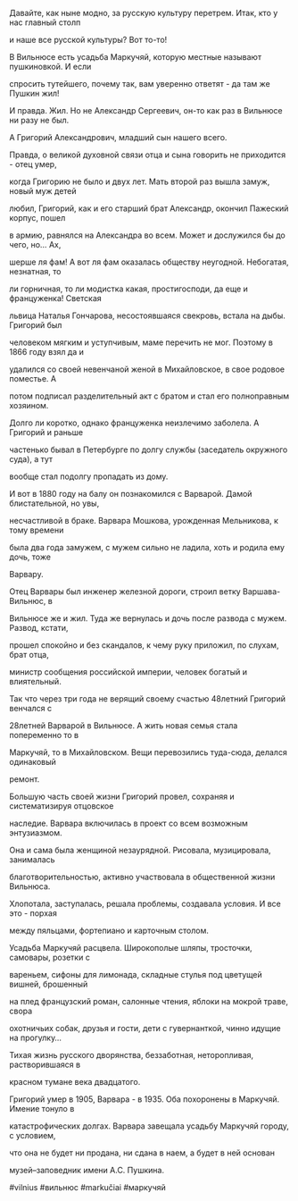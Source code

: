 Давайте, как ныне модно, за русскую культуру перетрем. Итак, кто у нас главный столп

и наше все русской культуры? Вот то-то!

В Вильнюсе есть усадьба Маркучяй, которую местные называют пушкиновкой. И если

спросить тутейшего, почему так, вам уверенно ответят - да там же Пушкин жил!

И правда. Жил. Но не Александр Сергеевич, он-то как раз в Вильнюсе ни разу не был.

А Григорий Александрович, младший сын нашего всего.

Правда, о великой духовной связи отца и сына говорить не приходится - отец умер,

когда Григорию не было и двух лет. Мать второй раз вышла замуж, новый муж детей

любил, Григорий, как и его старший брат Александр, окончил Пажеский корпус, пошел

в армию, равнялся на Александра во всем. Может и дослужился бы до чего, но… Ах,

шерше ля фам! А вот ля фам оказалась обществу неугодной. Небогатая, незнатная, то

ли горничная, то ли модистка какая, простигосподи, да еще и француженка! Светская

львица Наталья Гончарова, несостоявшаяся свекровь, встала на дыбы. Григорий был

человеком мягким и уступчивым, маме перечить не мог. Поэтому в 1866 году взял да и

удалился со своей невенчаной женой в Михайловское, в свое родовое поместье. А

потом подписал разделительный акт с братом и стал его полноправным хозяином.

Долго ли коротко, однако француженка неизлечимо заболела. А Григорий и раньше

частенько бывал в Петербурге по долгу службы (заседатель окружного суда), а тут

вообще стал подолгу пропадать из дому.

И вот в 1880 году на балу он познакомился с Варварой. Дамой блистательной, но увы,

несчастливой в браке. Варвара Мошкова, урожденная Мельникова, к тому времени

была два года замужем, с мужем сильно не ладила, хоть и родила ему дочь, тоже

Варвару.

Отец Варвары был инженер железной дороги, строил ветку Варшава-Вильнюс, в

Вильнюсе же и жил. Туда же вернулась и дочь после развода с мужем. Развод, кстати,

прошел спокойно и без скандалов, к чему руку приложил, по слухам, брат отца,

министр сообщения российской империи, человек богатый и влиятельный.

Так что через три года не верящий своему счастью 48летний Григорий венчался с

28летней Варварой в Вильнюсе. А жить новая семья стала попеременно то в

Маркучяй, то в Михайловском. Вещи перевозились туда-сюда, делался одинаковый

ремонт.

Большую часть своей жизни Григорий провел, сохраняя и систематизируя отцовское

наследие. Варвара включилась в проект со всем возможным энтузиазмом.

Она и сама была женщиной незаурядной. Рисовала, музицировала, занималась

благотворительностью, активно участвовала в общественной жизни Вильнюса.

Хлопотала, заступалась, решала проблемы, создавала условия. И все это - порхая

между пяльцами, фортепиано и карточным столом.

Усадьба Маркучяй расцвела. Широкополые шляпы, тросточки, самовары, розетки с

вареньем, сифоны для лимонада, складные стулья под цветущей вишней, брошенный

на плед французский роман, салонные чтения, яблоки на мокрой траве, свора

охотничьих собак, друзья и гости, дети с гувернанткой, чинно идущие на прогулку…

Тихая жизнь русского дворянства, беззаботная, неторопливая, растворившаяся в

красном тумане века двадцатого.

Григорий умер в 1905, Варвара - в 1935. Оба похоронены в Маркучяй. Имение тонуло в

катастрофических долгах. Варвара завещала усадьбу Маркучяй городу, с условием,

что она не будет ни продана, ни сдана в наем, а будет в ней основан

музей–заповедник имени А.С. Пушкина.

#vilnius #вильнюс #markučiai #маркучяй

